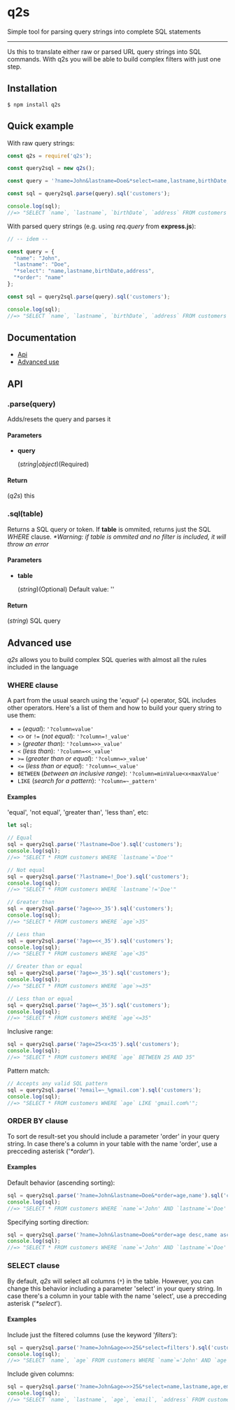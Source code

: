# q2s
Simple tool for parsing query strings into complete SQL statements

---

Us this to translate either raw or parsed URL query strings into SQL commands. With q2s you will be able to build complex filters with just one step.


## Installation

```
$ npm install q2s
```


## Quick example

With raw query strings:
```js
const q2s = require('q2s');

const query2sql = new q2s();

const query = '?name=John&lastname=Doe&*select=name,lastname,birthDate,address&*order=name';

const sql = query2sql.parse(query).sql('customers');

console.log(sql);
//=> "SELECT `name`, `lastname`, `birthDate`, `address` FROM customers WHERE `name`='John' AND `lastname`='Doe' ORDER BY `name` ASC"
```


With parsed query strings (e.g. using *req.query* from **express.js**):
```js
// -- idem --

const query = {
  "name": "John",
  "lastname": "Doe",
  "*select": "name,lastname,birthDate,address",
  "*order": "name"
};

const sql = query2sql.parse(query).sql('customers');

console.log(sql);
//=> "SELECT `name`, `lastname`, `birthDate`, `address` FROM customers WHERE `name`='John' AND `lastname`='Doe' ORDER BY `name` ASC"
```


## Documentation

* [Api](#api)
* [Advanced use](#advanced-use)




## API

### .parse(**query**)

Adds/resets the query and parses it

#### Parameters

* **query**

  (*string*|*object*)(Required)

#### Return

(*q2s*) this


### .sql(**table**)

Returns a SQL query or token. If **table** is ommited, returns just the SQL *WHERE* clause.
*\*Warning: if table is ommited and no filter is included, it will throw an error*

#### Parameters

* **table**

  (*string*)(Optional)
  Default value: ''

#### Return

(*string*) SQL query




## Advanced use

*q2s* allows you to build complex SQL queries with almost all the rules included in the language


### WHERE clause

A part from the usual search using the '*equal*' (`=`) operator, SQL includes other operators. Here's a list of them and how to build your query string to use them:
* `=` (*equal*): `'?column=value'`
* `<>` or `!=` (*not equal*): `'?column=!_value'`
* `>` (*greater than*): `'?column=>>_value'` 
* `<` (*less than*): `'?column=<<_value'`
* `>=` (*greater than or equal*): `'?column=>_value'` 
* `<=` (*less than or equal*): `'?column=<_value'`
* `BETWEEN` (*between an inclusive range*): `'?column=minValue<x<maxValue'`
* `LIKE` (*search for a pattern*): `'?column=~_pattern'`

#### Examples

'equal', 'not equal', 'greater than', 'less than', etc:
```js
let sql;

// Equal
sql = query2sql.parse('?lastname=Doe').sql('customers');
console.log(sql);
//=> "SELECT * FROM customers WHERE `lastname`='Doe'"

// Not equal
sql = query2sql.parse('?lastname=!_Doe').sql('customers');
console.log(sql);
//=> "SELECT * FROM customers WHERE `lastname`!='Doe'"

// Greater than
sql = query2sql.parse('?age=>>_35').sql('customers');
console.log(sql);
//=> "SELECT * FROM customers WHERE `age`>35"

// Less than
sql = query2sql.parse('?age=<<_35').sql('customers');
console.log(sql);
//=> "SELECT * FROM customers WHERE `age`<35"

// Greater than or equal
sql = query2sql.parse('?age=>_35').sql('customers');
console.log(sql);
//=> "SELECT * FROM customers WHERE `age`>=35"

// Less than or equal
sql = query2sql.parse('?age=<_35').sql('customers');
console.log(sql);
//=> "SELECT * FROM customers WHERE `age`<=35"
```

Inclusive range:
```js
sql = query2sql.parse('?age=25<x<35').sql('customers');
console.log(sql);
//=> "SELECT * FROM customers WHERE `age` BETWEEN 25 AND 35"
```

Pattern match:
```js
// Accepts any valid SQL pattern
sql = query2sql.parse('?email=~_%gmail.com').sql('customers');
console.log(sql);
//=> "SELECT * FROM customers WHERE `age` LIKE 'gmail.com%'";
```


### ORDER BY clause

To sort de result-set you should include a parameter 'order' in your query string. In case there's a column in your table with the name 'order', use a precceding asterisk ('*\*order*').

#### Examples

Default behavior (ascending sorting):
```js
sql = query2sql.parse('?name=John&lastname=Doe&*order=age,name').sql('customers');
console.log(sql);
//=> "SELECT * FROM customers WHERE `name`='John' AND `lastname`='Doe' ORDER BY `age` ASC, `name` ASC"
```
Specifying sorting direction:
```js
sql = query2sql.parse('?name=John&lastname=Doe&*order=age desc,name asc').sql('customers');
console.log(sql);
//=> "SELECT * FROM customers WHERE `name`='John' AND `lastname`='Doe' ORDER BY `age` DESC, `name` ASC"
```


### SELECT clause

By default, *q2s* will select all columns (`*`) in the table. However, you can change this behavior including a parameter 'select' in your query string. In case there's a column in your table with the name 'select', use a precceding asterisk ('*\*select*').

#### Examples

Include just the filtered columns (use the keyword '*filters*'):
```js
sql = query2sql.parse('?name=John&age=>>25&*select=filters').sql('customers');
console.log(sql);
//=> "SELECT `name`, `age` FROM customers WHERE `name`='John' AND `age`>25"
```

Include given columns:
```js
sql = query2sql.parse('?name=John&age=>>25&*select=name,lastname,age,email,address').sql('customers');
console.log(sql);
//=> "SELECT `name`, `lastname`, `age`, `email`, `address` FROM customers WHERE `name`='John' AND `age`>25"
```
